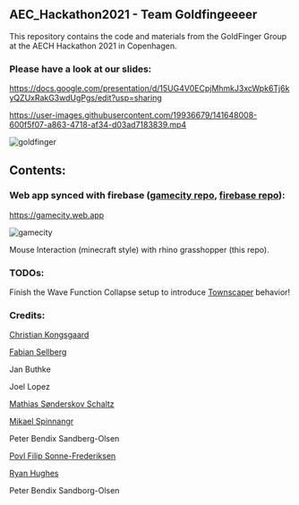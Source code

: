 ## AEC_Hackathon2021 - Team Goldfingeeeer

This repository contains the code and materials from the GoldFinger Group at the AECH Hackathon 2021 in Copenhagen.

### Please have a look at our slides:

https://docs.google.com/presentation/d/15UG4V0ECpjMhmkJ3xcWpk6Tj6kyQZUxRakG3wdUgPgs/edit?usp=sharing



https://user-images.githubusercontent.com/19936679/141648008-600f5f07-a863-4718-af34-d03ad7183839.mp4



![goldfinger](https://user-images.githubusercontent.com/19936679/139638228-275a709a-bea7-4c7c-8079-0266f79edbab.gif)


## Contents:

### Web app synced with firebase ([gamecity repo](https://github.com/AECHackathon21-GoldFinger/gamecity), [firebase repo](https://github.com/AECHackathon21-GoldFinger/FirebaseWFC)):
https://gamecity.web.app

![gamecity](https://user-images.githubusercontent.com/19936679/139638958-f2429003-6cd2-4f63-b2fd-b72d59051d8d.gif)


Mouse Interaction (minecraft style) with rhino grasshopper (this repo).

### TODOs:
Finish the Wave Function Collapse setup to introduce [Townscaper](https://store.steampowered.com/app/1291340/Townscaper/) behavior!



### Credits:

[Christian Kongsgaard](https://github.com/ocni-dtu)

[Fabian Sellberg](https://github.com/fabianlinkflink)

Jan Buthke

Joel Lopez

[Mathias Sønderskov Schaltz](https://github.com/sonderwoods)

[Mikael Spinnangr](https://github.com/MikaelSpinnangr)

Peter Bendix Sandberg-Olsen

[Povl Filip Sonne-Frederiksen](https://github.com/pfmephisto)

[Ryan Hughes](https://github.com/rhughes42)

Peter Bendix Sandborg-Olsen

